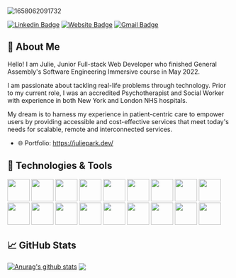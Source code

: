 ![1658062091732](https://user-images.githubusercontent.com/86682774/188520731-a651a0f3-165b-4686-9dce-b1b9da2d0bd5.jpeg)

[![Linkedin Badge](https://img.shields.io/badge/-julieparkdeveloper-blue?style=flat&logo=Linkedin&logoColor=white&link=https://www.linkedin.com/in/julie-park-developer/)](https://www.linkedin.com/in/julie-park-developer/)
[![Website Badge](https://img.shields.io/badge/-juliepark.dev-47CCCC?style=flat&logo=Google-Chrome&logoColor=white&link=https://juliepark.dev)](https://juliepark.dev)
[![Gmail Badge](https://img.shields.io/badge/-julieparksw-c14438?style=flat&logo=Gmail&logoColor=white&link=mailto:julieparksw@gmail.com)](mailto:julieparksw@gmail.com)

## 👋 About Me

Hello! I am Julie, Junior Full-stack Web Developer who finished General Assembly's Software Engineering Immersive course in May 2022.

I am passionate about tackling real-life problems through technology. Prior to my current role, I was an accredited Psychotherapist and Social Worker with experience in both New York and London NHS hospitals.

My dream is to harness my experience in patient-centric care to empower users by providing accessible and cost-effective services that meet today's needs for scalable, remote and interconnected services.

- 🌐 Portfolio: https://juliepark.dev/

## 🔧 Technologies & Tools
  <div className="iconRow">
    <img src="https://cdn.jsdelivr.net/gh/devicons/devicon/icons/html5/html5-original-wordmark.svg" width="50px"
      id="html" />
    <img src="https://cdn.jsdelivr.net/gh/devicons/devicon/icons/css3/css3-original-wordmark.svg" width="50px"
      id="css" />
    <img src="https://cdn.jsdelivr.net/gh/devicons/devicon/icons/python/python-original-wordmark.svg" width="50px"
      id="python" />
    <img src="https://cdn.jsdelivr.net/gh/devicons/devicon/icons/c/c-original.svg" width="50px" id="c" />
    <img src="https://cdn.jsdelivr.net/gh/devicons/devicon/icons/bootstrap/bootstrap-original.svg" width="50px"
      id="bootstrap" />
    <img src="https://cdn.jsdelivr.net/gh/devicons/devicon/icons/bulma/bulma-plain.svg" width="50px" id="bulma" />
    <img src="https://cdn.jsdelivr.net/gh/devicons/devicon/icons/javascript/javascript-original.svg" width="50px"
      id="js" />
    <img src="https://cdn.jsdelivr.net/gh/devicons/devicon/icons/typescript/typescript-original.svg" width="50px"
      id="ts" />
    <img src="https://cdn.jsdelivr.net/gh/devicons/devicon/icons/react/react-original-wordmark.svg" width="50px"
      id="react" />
    <img src="https://cdn.jsdelivr.net/gh/devicons/devicon/icons/jquery/jquery-original-wordmark.svg" width="50px"
      id="jquery" />
    <img src="https://cdn.jsdelivr.net/gh/devicons/devicon/icons/mongodb/mongodb-original-wordmark.svg" width="50px"
      id="mongodb" />
    <img src="https://cdn.jsdelivr.net/gh/devicons/devicon/icons/express/express-original-wordmark.svg" width="50px"
      id="express" />
    <img src="https://cdn.jsdelivr.net/gh/devicons/devicon/icons/nodejs/nodejs-original-wordmark.svg" width="50px"
      id="node" />
    <img src="https://cdn.jsdelivr.net/gh/devicons/devicon/icons/django/django-plain-wordmark.svg" width="50px"
      id="django" />
    <img src="https://cdn.jsdelivr.net/gh/devicons/devicon/icons/postgresql/postgresql-original-wordmark.svg"
      width="50px" id="postgresql" />
    <img src="https://cdn.jsdelivr.net/gh/devicons/devicon/icons/heroku/heroku-plain-wordmark.svg" width="50px"
      id="heroku" />
    <img src="https://cdn.jsdelivr.net/gh/devicons/devicon/icons/git/git-original-wordmark.svg" width="50px" id="git" />
    <img src="https://cdn.jsdelivr.net/gh/devicons/devicon/icons/npm/npm-original-wordmark.svg" width="50px" id="npm" />
  </div>

## &#x1f4c8; GitHub Stats
<a href="https://github.com/jpark0224/github-readme-stats"><img align="center" src="https://github-readme-stats.vercel.app/api?username=jpark0224&show_icons=true&title_color=BE7373&icon_color=BE7373&bg_color=EFE0DE" alt="Anurag's github stats" /></a>
<a href="https://github.com/jpark0224/github-readme-stats"><img align="center" src="https://github-readme-stats.vercel.app/api/top-langs/?username=jpark0224&layout=compact&title_color=BE7373&icon_color=BE7373&bg_color=EFE0DE" /></a>
